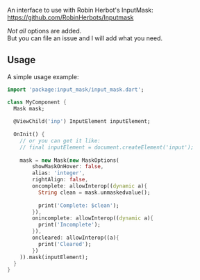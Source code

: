 An interface to use with Robin Herbot's InputMask: 
https://github.com/RobinHerbots/Inputmask

*Not all* options are added.  
But you can file an issue and I will add what you need.


## Usage

A simple usage example:

```dart
import 'package:input_mask/input_mask.dart';

class MyComponent {
  Mask mask;
  
  @ViewChild('inp') InputElement inputElement;
    
  OnInit() {
    // or you can get it like:
    // final inputElement = document.createElement('input'); 
    
    mask = new Mask(new MaskOptions(
        showMaskOnHover: false,
        alias: 'integer',
        rightAlign: false,
        oncomplete: allowInterop((dynamic a){
          String clean = mask.unmaskedvalue();
  
          print('Complete: $clean');
        }),
        onincomplete: allowInterop((dynamic a){
          print('Incomplete');
        }),
        oncleared: allowInterop((a){
          print('Cleared');
        })
    )).mask(inputElement);
  }
}
```
